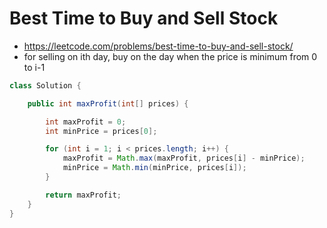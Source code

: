 # Best Time to Buy and Sell Stock

- https://leetcode.com/problems/best-time-to-buy-and-sell-stock/
- for selling on ith day, buy on the day when the price is minimum from 0 to i-1

```java
class Solution {

    public int maxProfit(int[] prices) {

        int maxProfit = 0;
        int minPrice = prices[0];

        for (int i = 1; i < prices.length; i++) {
            maxProfit = Math.max(maxProfit, prices[i] - minPrice);
            minPrice = Math.min(minPrice, prices[i]);
        }

        return maxProfit;
    }
}
```
